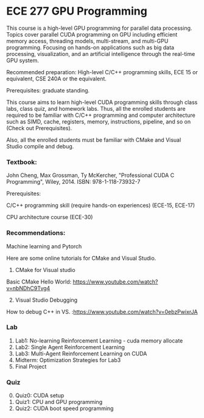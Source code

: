 # ECE 277 GPU Programming

This course is a high-level GPU programming for parallel data processing. Topics cover parallel CUDA programming on GPU including efficient memory access, threading models, multi-stream, and multi-GPU programming. Focusing on hands-on applications such as big data processing, visualization, and an artificial intelligence through the real-time GPU system. 

Recommended preparation: High-level C/C++ programming skills, ECE 15 or equivalent, CSE 240A or the equivalent. 

Prerequisites: graduate standing.

This course aims to learn high-level CUDA programming skills through class labs, class quiz, and homework labs.  Thus, all the enrolled students are required to be familiar with C/C++ programming and computer architecture such as SIMD, cache, registers, memory, instructions, pipeline, and so on (Check out Prerequisites).

Also, all the enrolled students must be familiar with CMake and Visual Studio compile and debug.

### Textbook:

John Cheng, Max Grossman, Ty McKercher, "Professional CUDA C Programming", Wiley, 2014. ISBN: 978-1-118-73932-7

Prerequisites:

C/C++ programming skill (require hands-on experiences) (ECE-15, ECE-17)

CPU architecture course (ECE-30)

### Recommendations:

Machine learning and Pytorch

Here are some online tutorials for CMake and Visual Studio.

1. CMake for Visual studio

Basic CMake Hello World: https://www.youtube.com/watch?v=nbNDhC9Tvg4

2. Visual Studio Debugging 

How to debug C++ in VS. :https://www.youtube.com/watch?v=0ebzPwixrJA

 

### Lab

1. Lab1: No-learning Reinforcement Learning - cuda memory allocate
2. Lab2: Single Agent Reinforcement Learning
3. Lab3: Multi-Agent Reinforcement Learning on CUDA
4. Midterm: Optimization Strategies for Lab3 
5. Final Project

### Quiz

0. Quiz0: CUDA setup
1. Quiz1: CPU and GPU programming
2. Quiz2: CUDA boot speed programming
